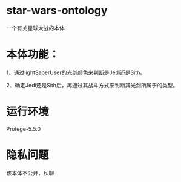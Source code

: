# star-wars-ontology
一个有关星球大战的本体
# 本体功能：
1、通过lightSaberUser的光剑颜色来判断是Jedi还是Sith。

2、确定Jedi还是Sith后，再通过其战斗方式来判断其光剑所属于的类型。
# 运行环境
Protege-5.5.0
# 隐私问题
该本体不公开，私聊

